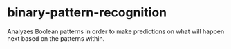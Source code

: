 # binary-pattern-recognition
Analyzes Boolean patterns in order to make predictions on what will happen next based on the patterns within.
